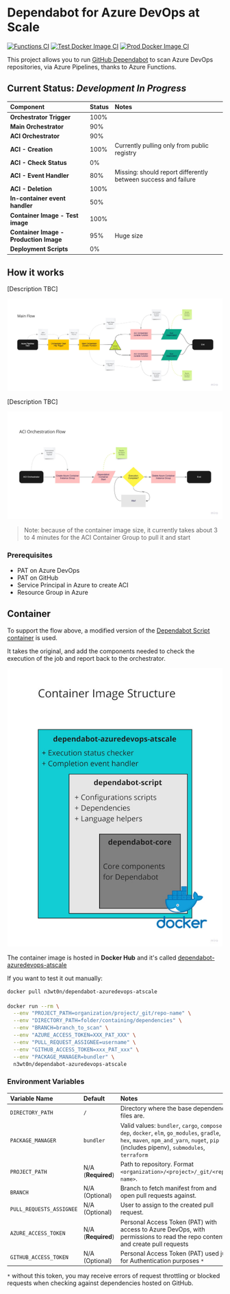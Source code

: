 # Dependabot for Azure DevOps at Scale
[![Functions CI](https://github.com/n3wt0n/Dependabot-for-Azure-DevOps-at-Scale/actions/workflows/functions-ci.yml/badge.svg)](https://github.com/n3wt0n/Dependabot-for-Azure-DevOps-at-Scale/actions/workflows/functions-ci.yml)
[![Test Docker Image CI](https://github.com/n3wt0n/Dependabot-for-Azure-DevOps-at-Scale/actions/workflows/build-test-image.yml/badge.svg)](https://github.com/n3wt0n/Dependabot-for-Azure-DevOps-at-Scale/actions/workflows/build-test-image.yml)
[![Prod Docker Image CI](https://github.com/n3wt0n/Dependabot-for-Azure-DevOps-at-Scale/actions/workflows/build-prod-image.yml/badge.svg)](https://github.com/n3wt0n/Dependabot-for-Azure-DevOps-at-Scale/actions/workflows/build-prod-image.yml)

This project allows you to run [GitHub Dependabot](https://docs.github.com/en/code-security/supply-chain-security/managing-vulnerabilities-in-your-projects-dependencies/about-alerts-for-vulnerable-dependencies) to scan Azure DevOps repositories, via Azure Pipelines, thanks to Azure Functions.

## Current Status: _Development In Progress_

Component                               | Status| Notes
:-----                                  | :-----| :-----
__Orchestrator Trigger__                | 100%  |
__Main Orchestrator__                   | 90%   |
__ACI Orchestrator__                    | 90%   |
__ACI - Creation__                      | 100%  | Currently pulling only from public registry
__ACI - Check Status__                  | 0%    |
__ACI - Event Handler__                 | 80%   | Missing: should report differently between success and failure
__ACI - Deletion__                      | 100%  |
__In-container event handler__          | 50%   |
__Container Image - Test image__        | 100%  |
__Container Image - Production Image__  | 95%   | Huge size
__Deployment Scripts__                  | 0%    |

## How it works

[Description TBC]

![Main Flow](/assets/Main_Flow.jpg)

[Description TBC]

![ACI Orchestrator Flow](/assets/ACI_Orchestration_Flow.jpg)

> Note: because of the container image size, it currently takes about 3 to 4 minutes for the ACI Container Group to pull it and start

### Prerequisites

- PAT on Azure DevOps
- PAT on GitHub
- Service Principal in Azure to create ACI
- Resource Group in Azure

## Container

To support the flow above, a modified version of the [Dependabot Script container](https://github.com/dependabot/dependabot-script) is used.

It takes the original, and add the components needed to check the execution of the job and report back to the orchestrator.

![Main Flow](/assets/Container_Structure.jpg)

The container image is hosted in __Docker Hub__ and it's called [dependabot-azuredevops-atscale](https://hub.docker.com/r/n3wt0n/dependabot-azuredevops-atscale)

If you want to test it out manually:

```bash
docker pull n3wt0n/dependabot-azuredevops-atscale

docker run --rm \
  --env "PROJECT_PATH=organization/project/_git/repo-name" \
  --env "DIRECTORY_PATH=folder/containing/dependencies" \
  --env "BRANCH=branch_to_scan" \
  --env "AZURE_ACCESS_TOKEN=XXX_PAT_XXX" \
  --env "PULL_REQUEST_ASSIGNEE=username" \
  --env "GITHUB_ACCESS_TOKEN=xxx_PAT_xxx" \
  --env "PACKAGE_MANAGER=bundler" \
  n3wt0n/dependabot-azuredevops-atscale
```

### Environment Variables

Variable Name             | Default          | Notes
:------------             | :--------------- | :----
`DIRECTORY_PATH`          | `/`              | Directory where the base dependency files are.
`PACKAGE_MANAGER`         | `bundler`        | Valid values: `bundler`, `cargo`, `composer`, `dep`, `docker`, `elm`,  `go_modules`, `gradle`, `hex`, `maven`, `npm_and_yarn`, `nuget`, `pip` (includes pipenv), `submodules`, `terraform`
`PROJECT_PATH`            | N/A (__Required__) | Path to repository. Format `<organization>/<project>/_git/<repo-name>`.
`BRANCH`                  | N/A (Optional) | Branch to fetch manifest from and open pull requests against.
`PULL_REQUESTS_ASSIGNEE`  | N/A (Optional) | User to assign to the created pull request.
`AZURE_ACCESS_TOKEN`      | N/A (__Required__) | Personal Access Token (PAT) with access to Azure DevOps, with permissions to read the repo content and create pull requests
`GITHUB_ACCESS_TOKEN`     | N/A (Optional) | Personal Access Token (PAT) used just for Authentication purposes `*`

`*` without this token, you may receive errors of request throttling or blocked requests when checking against dependencies hosted on GitHub.
